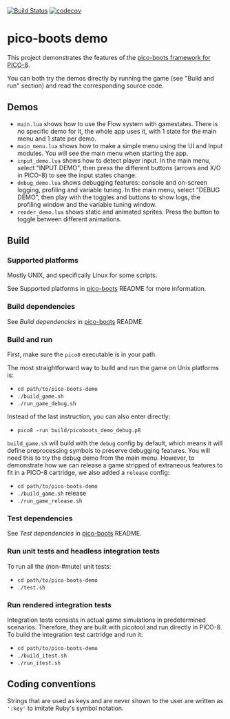 [![Build Status](https://travis-ci.org/hsandt/pico-boots-demo.svg?branch=master)](https://travis-ci.org/hsandt/pico-boots-demo)
[![codecov](https://codecov.io/gh/hsandt/pico-boots-demo/branch/master/graph/badge.svg)](https://codecov.io/gh/hsandt/pico-boots-demo)

# pico-boots demo

This project demonstrates the features of the [pico-boots framework for PICO-8](https://github.com/hsandt/pico-boots).

You can both try the demos directly by running the game (see "Build and run" section) and read the corresponding source code.

## Demos

* `main.lua` shows how to use the Flow system with gamestates. There is no specific demo for it, the whole app uses it, with 1 state for the main menu and 1 state per demo.
* `main_menu.lua` shows how to make a simple menu using the UI and Input modules. You will see the main menu when starting the app.
* `input_demo.lua` shows how to detect player input. In the main menu, select "INPUT DEMO", then press the different buttons (arrows and X/O in PICO-8) to see the input states change.
* `debug_demo.lua` shows debugging features: console and on-screen logging, profiling and variable tuning. In the main menu, select "DEBUG DEMO", then play with the toggles and buttons to show logs, the profiling window and the variable tuning window.
* `render_demo.lua` shows static and animated sprites. Press the button to toggle between different animations.

## Build

### Supported platforms

Mostly UNIX, and specifically Linux for some scripts.

See Supported platforms in [pico-boots](https://github.com/hsandt/pico-boots) README for more information.

### Build dependencies

See *Build dependencies* in [pico-boots](https://github.com/hsandt/pico-boots) README.

### Build and run

First, make sure the `pico8` executable is in your path.

The most straightforward way to build and run the game on Unix platforms is:

* `cd path/to/pico-boots-demo`
* `./build_game.sh`
* `./run_game_debug.sh`

Instead of the last instruction, you can also enter directly:
* `pico8 -run build/picoboots_demo_debug.p8`

`build_game.sh` will build with the `debug` config by default, which means it will define preprocessing symbols to preserve debugging features. You will need this to try the debug demo from the main menu. However, to demonstrate how we can release a game stripped of extraneous features to fit in a PICO-8 cartridge, we also added a `release` config:

* `cd path/to/pico-boots-demo`
* `./build_game.sh` release
* `./run_game_release.sh`

### Test dependencies

See *Test dependencies* in [pico-boots](https://github.com/hsandt/pico-boots) README.

### Run unit tests and headless integration tests

To run all the (non-#mute) unit tests:

* `cd path/to/pico-boots-demo`
* `./test.sh`

### Run rendered integration tests

Integration tests consists in actual game simulations in predetermined scenarios. Therefore, they are built with picotool and run directly in PICO-8. To build the integration test cartridge and run it:

* `cd path/to/pico-boots-demo`
* `./build_itest.sh`
* `./run_itest.sh`

## Coding conventions

Strings that are used as keys and are never shown to the user are written as `':key'` to imitate Ruby's symbol notation.
